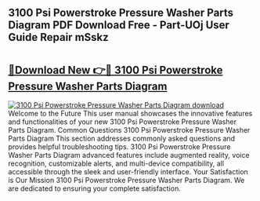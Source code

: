 ## 3100 Psi Powerstroke Pressure Washer Parts Diagram PDF Download Free - Part-UOj User Guide Repair mSskz

# <h2><a href="http://dfirhw.blite.top/?on=3100+Psi+Powerstroke+Pressure+Washer+Parts+Diagram">🔗Download New 👉🔴 3100 Psi Powerstroke Pressure Washer Parts Diagram</a></h2>

[![3100 Psi Powerstroke Pressure Washer Parts Diagram download](https://i.imgur.com/lujVjoI.png)](http://dfirhw.blite.top/?on=3100+Psi+Powerstroke+Pressure+Washer+Parts+Diagram)
Welcome to the Future This user manual showcases the innovative features and functionalities of your new 3100 Psi Powerstroke Pressure Washer Parts Diagram. Common Questions 3100 Psi Powerstroke Pressure Washer Parts Diagram This section addresses commonly asked questions and provides helpful troubleshooting tips. 3100 Psi Powerstroke Pressure Washer Parts Diagram advanced features include augmented reality, voice recognition, customizable alerts, and multi-device compatibility, all accessible through the sleek and user-friendly interface. Your Satisfaction is Our Mission 3100 Psi Powerstroke Pressure Washer Parts Diagram. We are dedicated to ensuring your complete satisfaction.
